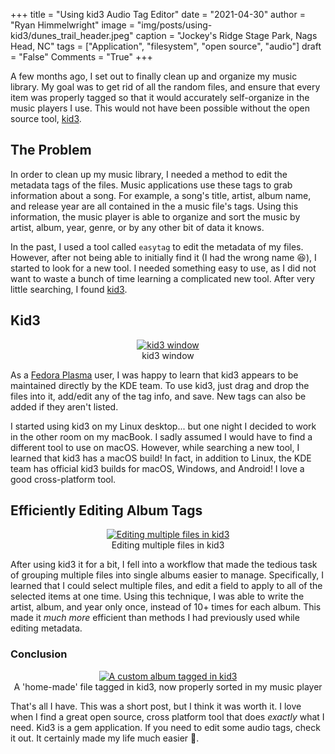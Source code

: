 +++
title   = "Using kid3 Audio Tag Editor"
date    = "2021-04-30"
author  = "Ryan Himmelwright"
image   = "img/posts/using-kid3/dunes_trail_header.jpeg"
caption = "Jockey's Ridge Stage Park, Nags Head, NC"
tags    = ["Application", "filesystem", "open source", "audio"]
draft   = "False"
Comments = "True"
+++

A few months ago, I set out to finally clean up and organize my music library.
My goal was to get rid of all the random files, and ensure that every item was
properly tagged so that it would accurately self-organize in the music players I
use. This would not have been possible without the open source tool,
[kid3](https://kid3.kde.org).

<!--more-->

## The Problem

In order to clean up my music library, I needed a method to edit the metadata
tags of the files. Music applications use these tags to grab information about a
song. For example, a song's title, artist, album name, and release year are all
contained in the a music file's tags.  Using this information, the music
player is able to organize and sort the music by artist, album, year, genre, or
by any other bit of data it knows.

In the past, I used a tool called `easytag` to edit the metadata of my files.
However, after not being able to initially find it (I had the wrong name 😆), I
started to look for a new tool. I needed something easy to use, as I did not
want to waste a bunch of time learning a complicated new tool. After very
little searching, I found [kid3](https://kid3.kde.org).

## Kid3

<center>
<a href="../../img/posts/using-kid3/kid3.png"><img alt="kid3 window" src="../../img/posts/using-kid3/kid3.png" style="max-width: 100%;"/></a>
<div class="caption">kid3 window</div>
</center>

As a [Fedora Plasma](https://spins.fedoraproject.org/kde/) user, I was happy to
learn that kid3 appears to be maintained directly by the KDE team.  To use kid3,
just drag and drop the files into it, add/edit any of the tag info, and save.
New tags can also be added if they aren't listed.

I started using kid3 on my Linux desktop... but one night I decided to work in
the other room on my macBook. I sadly assumed I would have to find a different
tool to use on macOS. However, while searching a new tool, I learned that kid3
has a macOS build! In fact, in addition to Linux, the KDE team has official kid3
builds for macOS, Windows, and Android! I love a good cross-platform tool.


## Efficiently Editing Album Tags

<center>
<a href="../../img/posts/using-kid3/multi-edit.png"><img alt="Editing multiple files in kid3" src="../../img/posts/using-kid3/multi-edit.png" style="max-width: 100%;"/></a>
<div class="caption">Editing multiple files in kid3</div>
</center>

After using kid3 it for a bit, I fell into a workflow that made the tedious task
of grouping multiple files into single albums easier to manage. Specifically, I
learned that I could select multiple files, and edit a field to apply to all of
the selected items at one time.  Using this technique, I was able to write the
artist, album, and year only once, instead of 10+ times for each album. This
made it *much more* efficient than methods I had previously used while editing
metadata.

### Conclusion

<center>
<a href="../../img/posts/using-kid3/tagged_music.png"><img alt="A custom album tagged in kid3" src="../../img/posts/using-kid3/tagged_music.png" style="max-width: 100%;"/></a>
<div class="caption">A 'home-made' file tagged in kid3, now properly sorted in my music player</div>
</center>

That's all I have. This was a short post, but I think it was worth it. I love
when I find a great open source, cross platform tool that does *exactly* what I
need. Kid3 is a gem application. If you need to edit some audio
tags, check it out. It certainly made my life much easier 🙂.